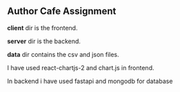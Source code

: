 ## Author Cafe Assignment

  **client** dir is the frontend.

  **server** dir is the backend.

  **data** dir contains the csv and json files.

I have used react-chartjs-2 and chart.js in frontend.

In backend i have used fastapi and mongodb for database